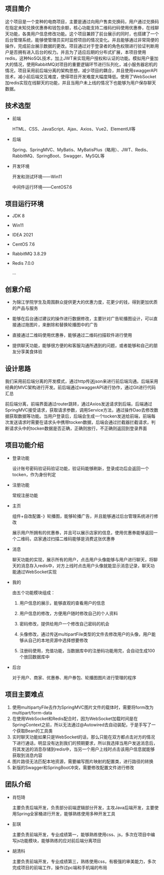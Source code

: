 ## 项目简介

这个项目是一个变种的电商项目，主要是通过向用户售卖兑换码，用户通过兑换码在指定未知兑换优惠券和钱包余额，核心功能支持二维码扫码使用优惠券，在线聊天功能，各类用户信息修改功能。这个项目兼顾了前台展示的同时，也搭建了一个后台管理系统，能够使管理员实时监控项目的情况变化。并且能够通过非常简便的操作，完成前台展示数据的更改。项目通过对于登录者的角色权限进行验证判断用户是否拥有进入后台的权力。并且为了适应后期的分布式扩展，本项目使用redis，这种NoSQL技术，加上JWT来实现用户授权和认证的功能。模拟用户量加大的情况，使用RabbitMQ对项目的重要逻辑环节进行队列化，减小服务器宕机的情况，项目采用前后端分离的架构思想，减少项目的耦合，并且使用swaggerAPI技术，减小前后端交互难度，使得项目开发难度大幅度降低。使用了WebSocket加redis实现在线聊天的功能，并且当用户未上线的情况下也能够为用户保存聊天数据。

## 技术选型

* 前端

  HTML、CSS、JavaScript、Ajax、Axios、Vue2、ElementUI等

* 后端

  Spring、SpringMVC、MyBatis、MyBatisPlus（略用）、JWT、Redis、RabbitMQ、SpringBoot、Swagger、MySQL等

* 开发环境

  开发和测试环境——Win11

  中间件运行环境——CentOS7.6

## 项目运行环境

* JDK 8

* Win11

* IDEA 2021

* CentOS 7.6

* RabbitMQ 3.8.29

* Redis 7.0.0

  ...

## 创意介绍

* 为锦江学院学生及周围群众提供更大的优惠力度，花更少的钱，得到更加优质的产品与服务

* 能够在后台通过建议的操作进行数据修改，主要针对广告轮播图设计，可以直接通过拖图片，来删除和替换轮播图中的广告
* 直接通过二维码使用优惠券，能够通过二维码扫描软件进行使用
* 提供聊天功能，能够很方便的和客服沟通所遇到的问题，或者能够和自己的朋友分享美食体验

## 设计思路

我们采用前后端分离的开发模式，通过http传送json来进行前后端沟通。后端采用经典的MVC架构进行开发。前后端通过swaggerAPI进行协作，通过Git进行代码汇总

前后端分离，前端界面通过router跳转，通过Axios发送请求到后端，后端通过SpringMVC接受请求，获取请求参数，调用Service方法，通过操作Dao去修改数据获取数据等功能。当用户登录后，后端会生成一个tocken发送给前端，前端每次发送请求时需要在请求头中携带tocken数据，后端会通过拦截器拦截请求，判断请求头中的tocken数据是否正确，正确则放行，不正确则返回到登录界面

## 项目功能介绍

* 登录功能

  设计账号密码验证码验证功能，验证码能够刷新，登录成功后会返回一个tocken，作为身份判定

* 注册功能

  常规注册功能

* 主页

  组件+自改配置-》轮播图，能够轮播广告，并且能够通过后台管理系统进行修改

  展示用户所拥有的优惠券，并且可以展示店家的信息，使用优惠券能够返回一个二维码，店家通过扫描二维码能够是消费这张优惠券

* 消息

  聊天功能的实现，展示所有的用户，点击用户头像能够与用户进行聊天，将聊天的消息存入redis中，对方上线时点击用户头像就能显示消息记录，聊天功能通过WebSocket实现

* 我的

  由五个功能模块组成：

  1. 用户信息的展示，能够直观的查看用户的信息

  2. 用户信息的修改，方便用户随时修改自己的个人资料

  3. 密码修改，提供给用户一个修改自己密码的机会
  4. 头像修改，通过传送multipartFile类型的文件去修改用户的头像，用户能够从自己的本地资源中选择想要修改
  5. 注册码使用，充值功能，当数据库中的注册码功能用完，会自动生成100个放回数据库中

* 后台

  对于用户、商家、优惠券、用户券包、轮播图图片进行管理的程序

## 项目主要难点

1. 使用multipartyFile去作为SpringMVC图片文件的载体时，需要将form改为multipart/form-data
2. 在使用WebSocket和Redis配合时，因为WebSocket加载时间是在SpringContext之前，所以无法通过@Autowired去自动装配，于是手写了一个获取Bean的工具类
3. 实时聊天功能如果只是WebSocket的话，那么只能在双方都点击对方的情况下进行通话，明显没有达到我们的预期要求，所以我选择当用户发送消息后，将其发送的消息存储到redis中，当另一个用户上线时点击该用户信息就能够获取到消息内容
4. 图片路径无法匹配本地资源，需要编写图片映射的配置类，进行路径的转换
5. 新版的Swagger和SpringBoot冲突，需要修改配置文件进行修改

## 团队介绍

* 肖恺琦

  主要负责后端开发，负责部分前端逻辑部分开发，主攻Java后端开发，主要使用Spring全家桶进行开发，能够熟练使用多种开发工具

* 彭琪

  主要负责前端开发，专业成绩第一，能够熟练使用css、js，多次在项目中编写js功能模块，能够熟练的应对前后端分离项目

* 胡清科

  主要负责前端开发，专业成绩第三，熟练使用css，有极强的审美能力，多次完成项目的前端工作，操作过pc端和手机端的布局
